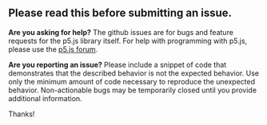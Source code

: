 ## Please read this before submitting an issue.

**Are you asking for help?** The github issues are for bugs and feature requests for the p5.js library itself. For help with programming with p5.js, please use the [p5.js forum](https://forum.processing.org/two/).

**Are you reporting an issue?** Please include a snippet of code that demonstrates that the described behavior is not the expected behavior. Use only the minimum amount of code necessary to reproduce the unexpected behavior.
Non-actionable bugs may be temporarily closed until you provide additional information.

Thanks!
